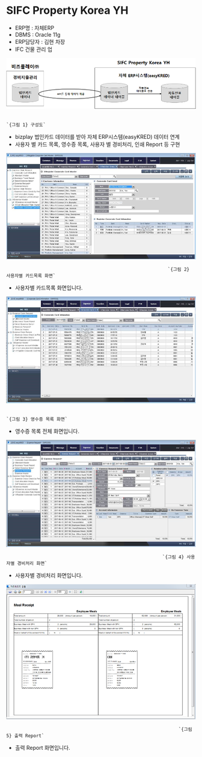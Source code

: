 # SIFC Property Korea YH

 - ERP명 : 자체ERP  
 - DBMS : Oracle 11g  
 - ERP담당자 : 김현 차장  
 - IFC 건물 관리 업

![](../../../../.gitbook/assets/image%20%2813%29.png)

                                                                            `{그림 1} 구성도`

 - bizplay 법인카드 데이터를 받아 자체 ERP시스템\(easyKRED\) 데이터 연계  
 - 사용자 별 카드 목록, 영수증 목록, 사용자 별 경비처리, 인쇄 Report 등 구현

![](../../../../.gitbook/assets/image%20%2898%29.png)

                                                                `{그림 2} 사용자별 카드목록 화면`

 - 사용자별 카드목록 화면입니다.

![](../../../../.gitbook/assets/image%20%28160%29.png)

                                                                         `{그림 3} 영수증 목록 화면`

 - 영수증 목록 전체 화면입니다.

![](../../../../.gitbook/assets/image%20%2892%29.png)

                                                              `{그림 4} 사용자별 경비처리 화면`

 - 사용자별 경비처리 화면입니다.

![](../../../../.gitbook/assets/image%20%286%29.png)

                                                                    `{그림 5} 출력 Report`

 - 출력 Report 화면입니다.

